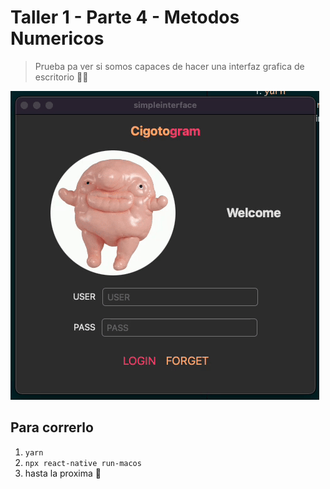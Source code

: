 # Taller 1 - Parte 4 - Metodos Numericos

> Prueba pa ver si somos capaces de hacer una interfaz grafica de escritorio 👳‍♂️

<img src="./cigotogram.gif" />

## Para correrlo

1. `yarn`
2. `npx react-native run-macos`
3. hasta la proxima 🎊
